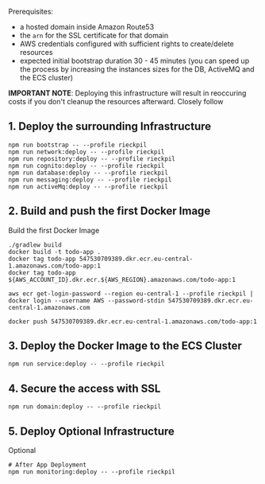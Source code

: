 
Prerequisites:

- a hosted domain inside Amazon Route53
- the `arn` for the SSL certificate for that domain
- AWS credentials configured with sufficient rights to create/delete resources
- expected initial bootstrap duration 30 - 45 minutes (you can speed up the process by increasing the instances sizes for the DB, ActiveMQ and the ECS cluster)

**IMPORTANT NOTE**: Deploying this infrastructure will result in reoccuring costs if you don't cleanup the resources afterward. Closely follow

## 1. Deploy the surrounding Infrastructure

```
npm run bootstrap -- --profile rieckpil
npm run network:deploy -- --profile rieckpil
npm run repository:deploy -- --profile rieckpil
npm run cognito:deploy -- --profile rieckpil
npm run database:deploy -- --profile rieckpil
npm run messaging:deploy -- --profile rieckpil
npm run activeMq:deploy -- --profile rieckpil

```

## 2. Build and push the first Docker Image

Build the first Docker Image

```
./gradlew build
docker build -t todo-app .
docker tag todo-app 547530709389.dkr.ecr.eu-central-1.amazonaws.com/todo-app:1
docker tag todo-app ${AWS_ACCOUNT_ID}.dkr.ecr.${AWS_REGION}.amazonaws.com/todo-app:1

aws ecr get-login-password --region eu-central-1 --profile rieckpil | docker login --username AWS --password-stdin 547530709389.dkr.ecr.eu-central-1.amazonaws.com

docker push 547530709389.dkr.ecr.eu-central-1.amazonaws.com/todo-app:1
```

## 3. Deploy the Docker Image to the ECS Cluster

```shell
npm run service:deploy -- --profile rieckpil
```

## 4. Secure the access with SSL

```
npm run domain:deploy -- --profile rieckpil
```

## 5. Deploy Optional Infrastructure
Optional

```
# After App Deployment
npm run monitoring:deploy -- --profile rieckpil


```
